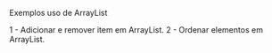 Exemplos uso de ArrayList

1 - Adicionar e remover item em ArrayList.
2 - Ordenar elementos em ArrayList.

